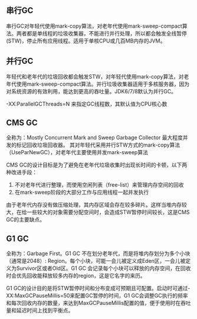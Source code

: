 ## 串行GC

串行GC对年轻代使用mark-copy算法，对老年代使用mark-sweep-compact算法。两者都是单线程的垃圾收集器，不能进行并行处理，所以都会触发全线暂停(STW)，停止所有应用线程。适用于单核CPU或几百MB内存的JVM。


## 并行GC


年轻代和老年代的垃圾回收都会触发STW，对年轻代使用mark-copy算法，对老年代使用mark-sweep-compact算法。并行垃圾收集器适用于多核服务器，因为对系统资源的有效利用，能达到更高的吞吐量。JDK6/7/8默认为并行GC。

-XX:ParallelGCThreads=N 来指定GC线程数，其默认值为CPU核心数


## CMS GC

全称为：Mostly Concurrent Mark and Sweep Garbage Collector 最大程度并发的标记回收垃圾回收器。
其对年轻代采用并行STW方式的mark-copy算法（UseParNewGC），对老年代主要使用并发mark-sweep算法

CMS GC的设计目标是为了避免在老年代垃圾收集时出现长时间的卡顿，以下两种改进手段：
1. 不对老年代进行整理，而使用空闲列表（free-list）来管理内存空间的回收
2. 在mark-sweep阶段的大部分工作与应用线程一起并发执行

由于老年代内存没有做压缩处理，其内存区域会存在较多碎片。这样当堆内存较大，在给一些较大的对象需要分配空间时，会造成STW暂停时间较长，这是CMS GC的主要缺点。


## G1 GC

全称为：Garbage First。G1 GC 不在划分老年代，而是将堆内存划分为多个小块（通常是2048）: Region。每个小块，可能一会儿被定义成Eden区，一会儿被定义为Survivor区或者Old区。G1 GC 会记录每个小块可以释放的内存空间，在回收时会优先回收能释放较多内存的region，这是它名字的来历。

G1 GC的设计目的是将STW暂停时间和分布变成可预期且可配置。启动时可通过-XX:MaxGCPauseMillis=50来配置GC暂停的时间，G1 GC会调整GC执行的频率和每次回收内存的数量，来达到MaxGCPauseMillis配置的值，便于使用时在吞吐量和延迟时间上找到平衡点。